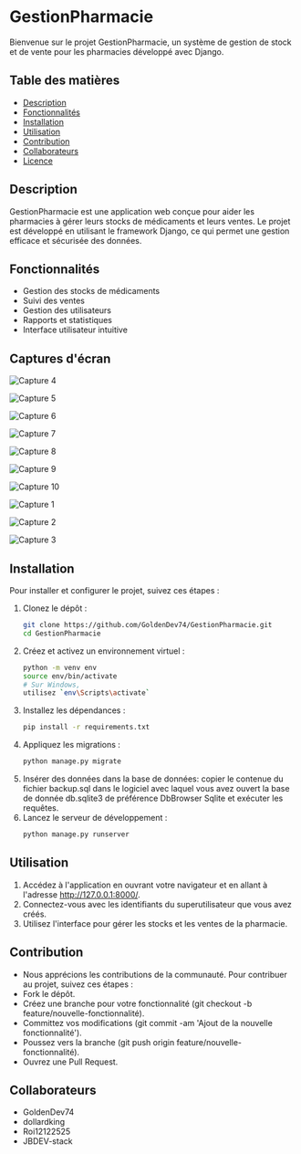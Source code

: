 # GestionPharmacie

Bienvenue sur le projet GestionPharmacie, un système de gestion de stock et de vente pour les pharmacies développé avec Django.

## Table des matières

- [Description](#description)
- [Fonctionnalités](#fonctionnalités)
- [Installation](#installation)
- [Utilisation](#utilisation)
- [Contribution](#contribution)
- [Collaborateurs](#collaborateurs)
- [Licence](#licence)

## Description

GestionPharmacie est une application web conçue pour aider les pharmacies à gérer leurs stocks de médicaments et leurs ventes. Le projet est développé en utilisant le framework Django, ce qui permet une gestion efficace et sécurisée des données.

## Fonctionnalités

- Gestion des stocks de médicaments
- Suivi des ventes
- Gestion des utilisateurs
- Rapports et statistiques
- Interface utilisateur intuitive
## Captures d'écran
  
  ![Capture 4](https://github.com/user-attachments/assets/963b64c0-272f-45ab-b0bc-7585c8545103)

  ![Capture 5](https://github.com/user-attachments/assets/3bcc07f1-a92d-41f5-9e83-1367d5e983f4)

  ![Capture 6](https://github.com/user-attachments/assets/95fef471-1e4b-400d-a483-01ea70ca8c3c)

  ![Capture 7](https://github.com/user-attachments/assets/edc7993e-2210-44b9-8f05-be35f1d7fee0)

  ![Capture 8](https://github.com/user-attachments/assets/dab43788-2277-44ab-bd49-3624193846e1)

  ![Capture 9](https://github.com/user-attachments/assets/ea1b2a0b-f944-4afb-88dc-735ee89b8936)

  ![Capture 10](https://github.com/user-attachments/assets/a9ab1172-03f6-4b85-96bb-77359724401c)

  ![Capture 1](https://github.com/user-attachments/assets/5b9ee2da-d904-418d-92d2-9c4646607188)

  ![Capture 2](https://github.com/user-attachments/assets/37c73c58-9867-4561-bda8-c6b8a8d4dc2e)

  ![Capture 3](https://github.com/user-attachments/assets/15921be7-9424-4327-8d4b-56e7551ce89d)


## Installation

Pour installer et configurer le projet, suivez ces étapes :

1. Clonez le dépôt :
   ```bash
   git clone https://github.com/GoldenDev74/GestionPharmacie.git
   cd GestionPharmacie
2. Créez et activez un environnement virtuel :
    ```bash
    python -m venv env
    source env/bin/activate
    # Sur Windows,
    utilisez `env\Scripts\activate`
3. Installez les dépendances :
    ```bash
    pip install -r requirements.txt
4. Appliquez les migrations :
   ```bash
   python manage.py migrate
5. Insérer des données dans la base de données:
   copier le contenue du fichier backup.sql dans le logiciel
   avec laquel vous avez ouvert la base de donnée db.sqlite3
   de préférence DbBrowser Sqlite et exécuter les requêtes.
6. Lancez le serveur de développement :
   ```bash
   python manage.py runserver
## Utilisation
1. Accédez à l'application en ouvrant votre navigateur et en allant à l'adresse http://127.0.0.1:8000/.
2. Connectez-vous avec les identifiants du superutilisateur que vous avez créés.
3. Utilisez l'interface pour gérer les stocks et les ventes de la pharmacie.
## Contribution
* Nous apprécions les contributions de la communauté. Pour contribuer au projet, suivez ces étapes :
* Fork le dépôt.
* Créez une branche pour votre fonctionnalité (git checkout -b feature/nouvelle-fonctionnalité).
* Committez vos modifications (git commit -am 'Ajout de la nouvelle fonctionnalité').
* Poussez vers la branche (git push origin feature/nouvelle-fonctionnalité).
* Ouvrez une Pull Request.
## Collaborateurs
- GoldenDev74
- dollardking
- Roi12122525
- JBDEV-stack

